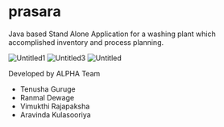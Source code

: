 # prasara

Java based Stand Alone Application for a washing plant which accomplished inventory and process planning.

<img src="https://i.ibb.co/FHKBCHX/Untitled1.png" alt="Untitled1" border="0">

<img src="https://i.ibb.co/mCWM6L7/Untitled3.png" alt="Untitled3" border="0">

<img src="https://i.ibb.co/yQ43BKF/Untitled.png" alt="Untitled" border="0">

Developed by ALPHA Team
* Tenusha Guruge
* Ranmal Dewage
* Vimukthi Rajapaksha
* Aravinda Kulasooriya
